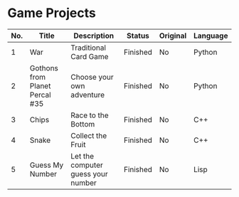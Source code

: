 # Game Projects

| No. | Title | Description | Status | Original | Language |
|-----|---------------------------------|---------------------------|----------------|----------|-------|
| 1 | War | Traditional Card Game | Finished | No | Python |
| 2 | Gothons from Planet Percal #35 | Choose your own adventure | Finished | No | Python |
| 3 | Chips | Race to the Bottom | Finished | No | C++ |
| 4 | Snake | Collect the Fruit | Finished | No | C++ |
| 5 | Guess My Number | Let the computer guess your number | Finished | No | Lisp |
